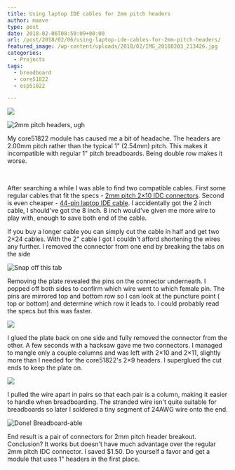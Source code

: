 ```yaml
---
title: Using laptop IDE cables for 2mm pitch headers
author: maave
type: post
date: 2018-02-06T08:50:09+00:00
url: /post/2018/02/06/using-laptop-ide-cables-for-2mm-pitch-headers/
featured_image: /wp-content/uploads/2018/02/IMG_20180203_213426.jpg
categories:
  - Projects
tags:
  - breadboard
  - core51822
  - esp51822

---
```

![](/uploads/2018/02/IMG_20180203_213426-Copy.jpg)

![2mm pitch headers, ugh](/uploads/2018/02/Core51822-size.jpg)

My core51822 module has caused me a bit of headache. The headers are 2.00mm pitch rather than the typical 1" (2.54mm) pitch. This makes it incompatible with regular 1" pitch breadboards. Being double row makes it worse.

<!--more-->

&nbsp;

After searching a while I was able to find two compatible cables. First some regular cables that fit the specs - [2mm pitch 2&#215;10 IDC connectors][3]. Second is even cheaper - [44-pin laptop IDE cable][4]​. I accidentally got the 2 inch cable, I should've got the 8 inch. 8 inch would've given me more wire to play with, enough to save both end of the cable.

If you buy a longer cable you can simply cut the cable in half and get two 2&#215;24 cables. With the 2" cable I got I couldn't afford shortening the wires any further. I removed the connector from one end by breaking the tabs on the side

![Snap off this tab](/uploads/2018/02/IMG_20180203_191933.jpg)

Removing the plate revealed the pins on the connector underneath. I popped off both sides to confirm which wire went to which female pin. The pins are mirrored top and bottom row so I can look at the puncture point ( top or bottom) and determine which row it leads to. I could probably read the specs but this was faster.

![](/uploads/2018/02/IMG_20180203_205214-Copy.jpg)

I glued the plate back on one side and fully removed the connector from the other. A few seconds with a hacksaw gave me two connectors. I managed to mangle only a couple columns and was left with 2&#215;10 and 2&#215;11, slightly more than I needed for the core51822's 2&#215;9 headers. I superglued the cut ends to keep the plate on.

![](/uploads/2018/02/IMG_20180203_213426.jpg)

I pulled the wire apart in pairs so that each pair is a column, making it easier to handle when breadboarding. The stranded wire isn't quite suitable for breadboards so later I soldered a tiny segment of 24AWG wire onto the end.

![Done! Breadboard-able](/uploads/2018/02/IMG_20180203_213608.jpg)

End result is a pair of connectors for 2mm pitch header breakout. Conclusion? It works but doesn't have much advantage over the regular 2mm pitch IDC connector. I saved $1.50. Do yourself a favor and get a module that uses 1" headers in the first place.

 [3]: https://www.ebay.com/itm/2/182158682043
 [4]: https://www.newegg.com/Product/Product.aspx?Item=9SIA67055T3504
 [6]: /uploads/2018/02/IMG_20180203_205214-Copy.jpg
 [7]: /uploads/2018/02/IMG_20180203_213426.jpg
 [8]: /uploads/2018/02/IMG_20180203_213608.jpg

